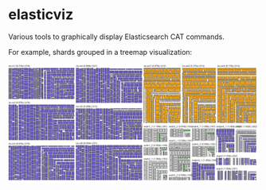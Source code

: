 # elasticviz
Various tools to graphically display Elasticsearch CAT commands.

For example, shards grouped in a treemap visualization:

![shardViz](shardviz.png)

